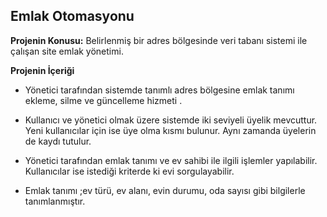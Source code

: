 ## Emlak Otomasyonu

**Projenin Konusu:** Belirlenmiş bir adres bölgesinde veri tabanı sistemi ile çalışan site emlak yönetimi.

**Projenin İçeriği**

- Yönetici tarafından sistemde tanımlı adres bölgesine emlak tanımı ekleme, silme ve güncelleme hizmeti .

- Kullanıcı ve yönetici olmak üzere sistemde iki seviyeli üyelik mevcuttur. Yeni kullanıcılar için ise üye olma kısmı bulunur. Aynı zamanda üyelerin de kaydı tutulur.

- Yönetici tarafından emlak tanımı ve ev sahibi ile ilgili işlemler yapılabilir. Kullanıcılar ise istediği kriterde ki evi sorgulayabilir.

- Emlak tanımı ;ev türü, ev alanı, evin durumu, oda sayısı gibi bilgilerle tanımlanmıştır.


